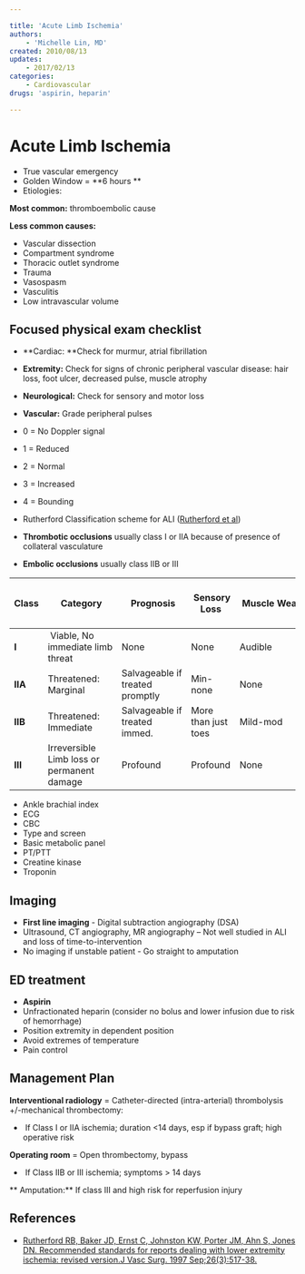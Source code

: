 ```yaml
---

title: 'Acute Limb Ischemia'
authors:
    - 'Michelle Lin, MD'
created: 2010/08/13
updates:
    - 2017/02/13
categories:
    - Cardiovascular
drugs: 'aspirin, heparin'

---
```




# Acute Limb Ischemia

-   True vascular emergency
-   Golden Window = **6 hours **
-   Etiologies: 

**Most common:** thromboembolic cause

**Less common causes:**

-   Vascular dissection
-   Compartment syndrome
-   Thoracic outlet syndrome
-   Trauma
-   Vasospasm
-   Vasculitis
-   Low intravascular volume

## Focused physical exam checklist

-   **Cardiac: **Check for murmur, atrial fibrillation
-   **Extremity:** Check for signs of chronic peripheral vascular disease: hair loss, foot ulcer, decreased pulse, muscle atrophy
-   **Neurological:** Check for sensory and motor loss
-   **Vascular:** Grade peripheral pulses

  - 0 = No Doppler signal
  - 1 = Reduced
  - 2 = Normal
  - 3 = Increased
  - 4 = Bounding

-  Rutherford Classification scheme for ALI ([Rutherford et al](https://www.ncbi.nlm.nih.gov/pubmed/?term=9308598))

-   **Thrombotic occlusions** usually class I or IIA because of presence of collateral vasculature
-   **Embolic occlusions** usually class IIB or III

| **Class** | **Category** | **Prognosis** |  **Sensory Loss** |  **Muscle Weakness** | **Arterial Dopper Signal** | ** Venous Doppler Signal**
|---|---|---|---|---|---|---|
| **I** | Viable, No immediate limb threat | None | None | Audible | Audible | |
| **IIA** | Threatened: Marginal | Salvageable if treated promptly | Min-none | None | +/- Audible | Audible |
| **IIB** | Threatened: Immediate | Salvageable if treated immed. | More than just toes | Mild-mod | Rarely audible | Audible |
| **III** | Irreversible Limb loss or permanent damage | Profound | Profound | None | None | |

-   Ankle brachial index
-   ECG
-   CBC 
-   Type and screen
-   Basic metabolic panel
-   PT/PTT
-   Creatine kinase
-   Troponin

## Imaging

-   **First line imaging** - Digital subtraction angiography (DSA)
-   Ultrasound, CT angiography, MR angiography – Not well studied in ALI and loss of time-to-intervention
-   No imaging if unstable patient - Go straight to amputation

## ED treatment

-   <span class="drug">**Aspirin**</span>
-   <span class="drug">Unfractionated heparin</span> (consider no bolus and lower infusion due to risk of hemorrhage)
-   Position extremity in dependent position
-   Avoid extremes of temperature
-   Pain control

## Management Plan

**Interventional radiology** = Catheter-directed (intra-arterial) thrombolysis +/-mechanical thrombectomy:
-    If Class I or IIA ischemia; duration &lt;14 days, esp if bypass graft; high operative risk

**Operating room** = Open thrombectomy, bypass
-    If Class IIB or III ischemia; symptoms &gt; 14 days

** Amputation:** If class III and high risk for reperfusion injury

## References

-   [Rutherford RB, Baker JD, Ernst C, Johnston KW, Porter JM, Ahn S, Jones DN. Recommended standards for reports dealing with lower extremity ischemia: revised version.J Vasc Surg. 1997 Sep;26(3):517-38.](https://www.ncbi.nlm.nih.gov/pubmed/?term=9308598)
